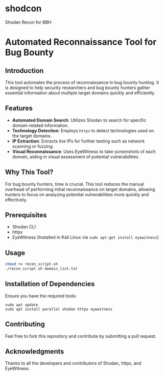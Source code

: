 # shodcon
Shodan Recon for BBH

# Automated Reconnaissance Tool for Bug Bounty

## Introduction
This tool automates the process of reconnaissance in bug bounty hunting. It is designed to help security researchers and bug bounty hunters gather essential information about multiple target domains quickly and efficiently.

## Features
- **Automated Domain Search**: Utilizes Shodan to search for specific domain-related information.
- **Technology Detection**: Employs `httpx` to detect technologies used on the target domains.
- **IP Extraction**: Extracts live IPs for further testing such as network scanning or fuzzing.
- **Visual Reconnaissance**: Uses EyeWitness to take screenshots of each domain, aiding in visual assessment of potential vulnerabilities.

## Why This Tool?
For bug bounty hunters, time is crucial. This tool reduces the manual overhead of performing initial reconnaissance on target domains, allowing hunters to focus on analyzing potential vulnerabilities more quickly and effectively.

## Prerequisites
- Shodan CLI
- httpx
- EyeWitness (Installed in Kali Linux via `sudo apt-get install eyewitness`)

## Usage
```bash
chmod +x recon_script.sh
./recon_script.sh domain_list.txt
```

## Installation of Dependencies
Ensure you have the required tools:
```
sudo apt update
sudo apt install parallel shodan httpx eyewitness
```

## Contributing
Feel free to fork this repository and contribute by submitting a pull request.


## Acknowledgments
Thanks to all the developers and contributors of Shodan, httpx, and EyeWitness.
